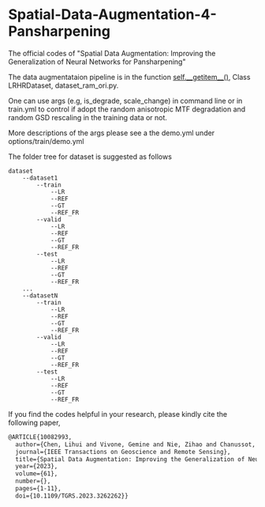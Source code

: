 # Spatial-Data-Augmentation-4-Pansharpening
The official codes of "Spatial Data Augmentation: Improving the Generalization of Neural Networks for Pansharpening"

The data augmentataion pipeline is in the function [self.\_\_getitem\_\_()](data/dataset_ram_ori.py), Class LRHRDataset, dataset_ram_ori.py.

One can use args (e.g, is_degrade, scale_change) in command line or in train.yml to control if adopt the random anisotropic MTF degradation and random GSD rescaling in the training data or not.

More descriptions of the args please see a the demo.yml under options/train/demo.yml

The folder tree for dataset is suggested as follows
```
dataset
    --dataset1
        --train
            --LR
            --REF
            --GT
            --REF_FR
        --valid
            --LR
            --REF
            --GT
            --REF_FR
        --test
            --LR
            --REF
            --GT
            --REF_FR
    ...
    --datasetN
        --train
            --LR
            --REF
            --GT
            --REF_FR
        --valid
            --LR
            --REF
            --GT
            --REF_FR
        --test
            --LR
            --REF
            --GT
            --REF_FR
```

If you find the codes helpful in your research, please kindly cite the following paper,
```latex
@ARTICLE{10082993,
  author={Chen, Lihui and Vivone, Gemine and Nie, Zihao and Chanussot, Jocelyn and Yang, Xiaomin},
  journal={IEEE Transactions on Geoscience and Remote Sensing}, 
  title={Spatial Data Augmentation: Improving the Generalization of Neural Networks for Pansharpening}, 
  year={2023},
  volume={61},
  number={},
  pages={1-11},
  doi={10.1109/TGRS.2023.3262262}}
```
